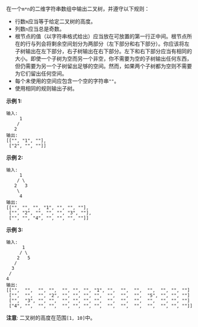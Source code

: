 在一个`m*n`的二维字符串数组中输出二叉树，并遵守以下规则：
- 行数`m`应当等于给定二叉树的高度。
- 列数`n`应当总是奇数。
- 根节点的值（以字符串格式给出）应当放在可放置的第一行正中间。根节点所在的行与列会将剩余空间划分为两部分（左下部分和右下部分）。你应该将左子树输出在左下部分，右子树输出在右下部分。左下和右下部分应当有相同的大小。即使一个子树为空而另一个非空，你不需要为空的子树输出任何东西，但仍需要为另一个子树留出足够的空间。然而，如果两个子树都为空则不需要为它们留出任何空间。
- 每个未使用的空间应包含一个空的字符串`""`。
- 使用相同的规则输出子树。

**示例 1:**
```
输入:
     1
    /
   2
输出:
[["", "1", ""],
 ["2", "", ""]]
```

**示例 2:**
```
输入:
     1
    / \
   2   3
    \
     4
输出:
[["", "", "", "1", "", "", ""],
 ["", "2", "", "", "", "3", ""],
 ["", "", "4", "", "", "", ""]]
```

**示例 3:**
```
输入:
      1
     / \
    2   5
   / 
  3 
 / 
4 
输出:
[["",  "",  "", "",  "", "", "", "1", "",  "",  "",  "",  "", "", ""]
 ["",  "",  "", "2", "", "", "", "",  "",  "",  "",  "5", "", "", ""]
 ["",  "3", "", "",  "", "", "", "",  "",  "",  "",  "",  "", "", ""]
 ["4", "",  "", "",  "", "", "", "",  "",  "",  "",  "",  "", "", ""]]
```

**注意**: 二叉树的高度在范围`[1, 10]`中。
